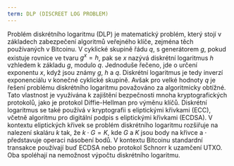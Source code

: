 ```yaml
---
term: DLP (DISCREET LOG PROBLEM)
---
```


Problém diskrétního logaritmu (DLP) je matematický problém, který stojí v základech zabezpečení algoritmů veřejného klíče, zejména těch používaných v Bitcoinu. V cyklické skupině řádu $q$, s generátorem $g$, pokud existuje rovnice ve tvaru $g^x = h$, pak se $x$ nazývá diskrétní logaritmus $h$ vzhledem k základu $g$, modulo $q$. Jednoduše řečeno, jde o určení exponentu $x$, když jsou známy $g$, $h$ a $q$. Diskrétní logaritmus je tedy inverzí exponenciálu v konečné cyklické skupině. Avšak pro velké hodnoty $q$ je řešení problému diskrétního logaritmu považováno za algoritmicky obtížné. Tato vlastnost je využívána k zajištění bezpečnosti mnoha kryptografických protokolů, jako je protokol Diffie-Hellman pro výměnu klíčů. Diskrétní logaritmus se také používá v kryptografii s eliptickými křivkami (ECC), včetně algoritmu pro digitální podpis s eliptickými křivkami (ECDSA). V kontextu eliptických křivek se problém diskrétního logaritmu rozšiřuje na nalezení skaláru $k$ tak, že $k \cdot G = K$, kde $G$ a $K$ jsou body na křivce a $\cdot$ představuje operaci násobení bodů. V kontextu Bitcoinu standardní transakce používají buď ECDSA nebo protokol Schnorr k uzamčení UTXO. Oba spoléhají na nemožnost výpočtu diskrétního logaritmu.